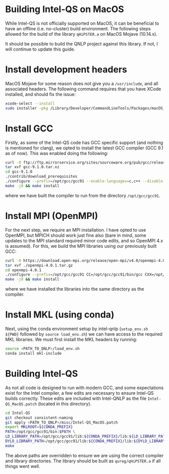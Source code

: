 # Building Intel-QS on MacOS
While Intel-QS is not officially supported on MacOS, it can be beneficial to have
an offline (i.e. no-cluster) build environment. The following steps allowed for
the build of the library `qHiPSTER.a` on MacOS Mojave (10.14.x).

It should be possible to build the QNLP project against this library. If not, I will
continue to update this guide.

# Install development headers
MacOS Mojave for some reason does not give you a `/usr/include`, and all associated headers. The following command 
requires that you have XCode installed, and should fix the issue:
```bash
xcode-select --install
sudo installer -pkg /Library/Developer/CommandLineTools/Packages/macOS_SDK_headers_for_macOS_10.14.pkg -target /
```

# Install GCC 
Firstly, as some of the Intel-QS code has GCC specific support (and nothing is mentioned
for clang), we opted to install the latest GCC compiler (GCC 9.1 as of now). This was 
enabled doing the following:

```bash
curl -O ftp://ftp.mirrorservice.org/sites/sourceware.org/pub/gcc/releases/gcc-9.1.0/gcc-9.1.0.tar.xz
tar xvf gcc-9.1.0.tar.xz
cd gcc-9.1.0
./contrib/download_prerequisites
./configure --prefix=/opt/gcc/gcc91 --enable-languages=c,c++ --disable-multilib --enable-threads=posix
make -j8 && make install
```
where we have built the compiler to run from the directory `/opt/gcc/gcc91`.

# Install MPI (OpenMPI)
For the next step, we require an MPI installation. I have opted to use OpenMPI, but MPICH should work
just fine also (bare in mind, some updates to the MPI standard required minor code edits, and so OpenMPI 4.x is assumed). 
For this, we build the MPI libraries using our previously built GCC:

```bash
curl -O https://download.open-mpi.org/release/open-mpi/v4.0/openmpi-4.0.1.tar.gz
tar xvf ./openmpi-4.0.1.tar.gz
cd openmpi-4.0.1
./configure --prefix=/opt/gcc/gcc91 CC=/opt/gcc/gcc91/bin/gcc CXX=/opt/gcc/gcc91/bin/g++ --enable-mpi-cxx --disable-mpi-fortran
make -j8 && make install
```
where we have installed the libraries into the same directory as the compiler.

# Install MKL (using conda)
Next, using the conda environment setup by intel-qnlp (`setup_env.sh ${PWD}` followed by `source load_env.sh`)
we can have access to the required MKL libraries. We must first install the MKL headers by running:

```bash
source <PATH_TO_QNLP>/load_env.sh
conda install mkl-include
```

# Building Intel-QS
As not all code is designed to run with modern GCC, and some expectations exist for the Intel compiler, a few
edits are necessary to ensure Intel-QS builds correctly. These edits are included with Intel-QNLP as the file
`Intel-QS_MacOS.patch` (located in this directory).

```bash
cd Intel-QS
git checkout consistent-naming
git apply <PATH_TO_QNLP>/misc/Intel-QS_MacOS.patch
export MKLROOT=${CONDA_PREFIX}
PATH=/opt/gcc/gcc91/bin:$PATH \
LD_LIBRARY_PATH=/opt/gcc/gcc91/lib:${CONDA_PREFIX}/lib:${LD_LIBRARY_PATH} \
DYLD_LIBRARY_PATH=/opt/gcc/gcc91/lib:${CONDA_PREFIX}/lib:${DYLD_LIBRARY_PATH} \
make
```

The above paths are overridden to ensure we are using the correct compiler and library directories. The library
should be built as `qureg/qHiPSTER.a` if all things went well.